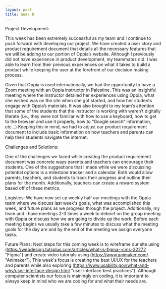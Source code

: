 ```yaml
---
layout: post
title: Week 8
---
```


Project Development: 

This week has been extremely successful as my team and I continue to push forward with developing our project. We have created a user story and product requirement document that details all the necessary features that we will be adding to our portion of Oppia’s website. Although I previously did not have experience in product development, my teammates did. I was able to learn from their previous experiences on what it takes to build a product while keeping the user at the forefront of our decision making process. 

Given that Oppia is used internationally, we had the opportunity to have a Zoom meeting with an Oppia instructor in Palestine. This was an insightful meeting where the instructor detailed her experiences using Oppia, what she wished was on the site when she got started, and how her students engage with Oppia’s materials. It was also brought to my team’s attention that some of the students that the instructor is working with weren’t digitally literate (i.e., they were not familiar with how to use a keyboard, how to get to the browser and use it properly, how to “Google search” information, etc…) Keeping this in mind, we had to adjust our product requirement document to include basic information on how teachers and parents can help their students navigate the internet.

Challenges and Solutions: 

One of the challenges we faced while creating the product requirement document was concrete ways parents and teachers can encourage their students. One of the suggestions that I made while we were discussing potential options is a milestone tracker and a calendar. Both would allow parents, teachers, and students to track their progress and outline their plans for the month. Additionally, teachers can create a reward system based off of these metrics. 

Logistics:
We have now set up weekly half our meetings with the Oppia team where we discuss last week's goals, what was accomplished this week, and future plans as we progress through the project. Additionally, my team and I have meetings 2-3 times a week to debrief on the group meeting with Oppia or discuss how we are going to divide up the work. Before each meeting begins we usually take a few minutes to discuss what the meeting goals for the day are and by the end of the meeting we assign everyone tasks. 

Future Plans: 
Next steps for this coming week is to wireframe our site using (https://webdesign.tutsplus.com/articles/what-is-figma--cms-32272 "Figma") and create video tutorials using (https://www.animaker.com/ "Animaker"). This week's focus is creating the best UI/UX for the teachers and parents while also exploring (https://www.usability.gov/what-and-why/user-interface-design.html "user interface best practices"). Although computer scientists our focus is mainingly on coding, it is important to always keep in mind who we are coding for and what their needs are. 


